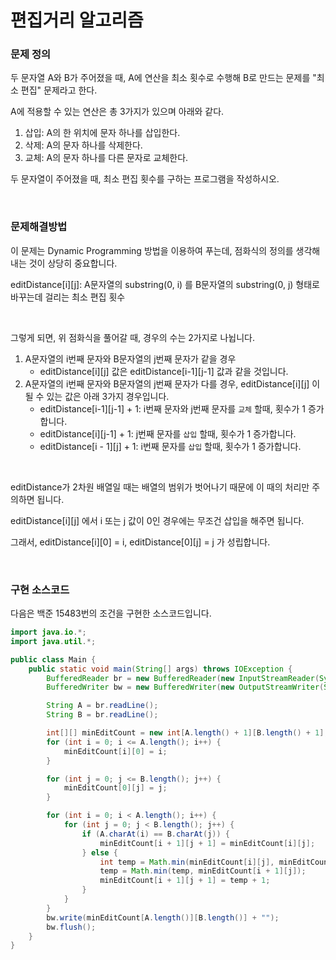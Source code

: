 # 편집거리 알고리즘

### 문제 정의

두 문자열 A와 B가 주어졌을 때, A에 연산을 최소 횟수로 수행해 B로 만드는 문제를 "최소 편집" 문제라고 한다.

A에 적용할 수 있는 연산은 총 3가지가 있으며 아래와 같다.

1. 삽입: A의 한 위치에 문자 하나를 삽입한다.
2. 삭제: A의 문자 하나를 삭제한다.
3. 교체: A의 문자 하나를 다른 문자로 교체한다.

두 문자열이 주어졌을 때, 최소 편집 횟수를 구하는 프로그램을 작성하시오.

<br>

### 문제해결방법

이 문제는 Dynamic Programming 방법을 이용하여 푸는데, 점화식의 정의를 생각해내는 것이 상당히 중요합니다.

editDistance[i]\[j]: A문자열의 substring(0, i) 를 B문자열의 substring(0, j) 형태로 바꾸는데 걸리는 최소 편집 횟수

<br>

그렇게 되면, 위 점화식을 풀어갈 때, 경우의 수는 2가지로 나뉩니다.

1. A문자열의 i번째 문자와 B문자열의 j번째 문자가 같을 경우
   - editDistance[i]\[j] 값은 editDistance[i-1]\[j-1] 값과 같을 것입니다.
2. A문자열의 i번째 문자와 B문자열의 j번째 문자가 다를 경우, editDistance[i]\[j] 이 될 수 있는 값은 아래 3가지 경우입니다.
   - editDistance[i-1]\[j-1] + 1: i번째 문자와 j번째 문자를 `교체` 할때, 횟수가 1 증가합니다.
   - editDistance[i]\[j-1] + 1: j번째 문자를 `삽입` 할때, 횟수가 1 증가합니다.
   - editDistance[i - 1]\[j] + 1: i번째 문자를 `삽입` 할때, 횟수가 1 증가합니다.

<br>

editDistance가 2차원 배열일 때는 배열의 범위가 벗어나기 때문에 이 때의 처리만 주의하면 됩니다.

editDistance[i]\[j] 에서 i 또는 j 값이 0인 경우에는 무조건 삽입을 해주면 됩니다.

그래서, editDistance[i]\[0] = i, editDistance[0]\[j] = j 가 성립합니다.

<br>

### 구현 소스코드

다음은 백준 15483번의 조건을 구현한 소스코드입니다.

```java
import java.io.*;
import java.util.*;

public class Main {
    public static void main(String[] args) throws IOException {
        BufferedReader br = new BufferedReader(new InputStreamReader(System.in));
        BufferedWriter bw = new BufferedWriter(new OutputStreamWriter(System.out));

        String A = br.readLine();
        String B = br.readLine();

        int[][] minEditCount = new int[A.length() + 1][B.length() + 1];
        for (int i = 0; i <= A.length(); i++) {
            minEditCount[i][0] = i;
        }

        for (int j = 0; j <= B.length(); j++) {
            minEditCount[0][j] = j;
        }

        for (int i = 0; i < A.length(); i++) {
            for (int j = 0; j < B.length(); j++) {
                if (A.charAt(i) == B.charAt(j)) {
                    minEditCount[i + 1][j + 1] = minEditCount[i][j];
                } else {
                    int temp = Math.min(minEditCount[i][j], minEditCount[i][j + 1]);
                    temp = Math.min(temp, minEditCount[i + 1][j]);
                    minEditCount[i + 1][j + 1] = temp + 1;
                }
            }
        }
        bw.write(minEditCount[A.length()][B.length()] + "");
        bw.flush();
    }
}
```



